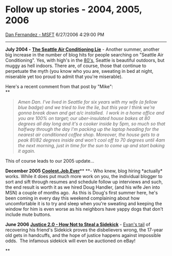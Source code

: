 <div id="page">

# Follow up stories - 2004, 2005, 2006

[Dan Fernandez -
MSFT](https://social.msdn.microsoft.com/profile/Dan%20Fernandez%20-%20MSFT)
6/27/2006 4:29:00 PM

-----

<div id="content">

**July 2004 -** [**The Seattle Air Conditioning
Lie**](http://blogs.msdn.com/danielfe/archive/2004/07/30/201459.aspx) -
Another summer, another big increase in the number of blog hits for
people searching on "Seattle Air Conditioning". Yes, with high's in the
[80's](http://www.weather.com/weather/tenday/USWA0395?from=search_10day),
Seattle is beautiful outdoors, but muggy as hell indoors. There are, of
course, those that continue to perpetuate the myth (you know who you
are, sweating in bed at night, miserable yet too proud to admit that
you're miserable).

Here's a recent comment from that post by "Mike":  
**

> *Amen Dan. I've lived in Seattle for six years with my wife (a fellow
> blue badge) and we tried to live the lie, but this year I think we're
> gonna break down and get a/c installed.  I work in a home office and
> you are 100% on target; our uber-insulated house bakes at 80 degrees
> all day long and it's a cooker inside by 5pm, so much so that halfway
> through the day I'm packing up the laptop heading for the nearest air
> conditioned coffee shop. Moreover, the house gets to a peak 81/82
> degrees inside and won't cool off to 70 degrees until 4am the next
> morning, just in time for the sun to come up and start baking it
> again.*

This of course leads to our 2005 update...

**December 2005**
[**Coolest.Job.Ever**](http://blogs.msdn.com/danielfe/archive/2005/12/16/504859.aspx)** **-
Who knew, blog hiring \*actually\* works. While it does put much more
work on you, the individual blogger to sort and sift through resumes and
schedule follow up interviews and such, the end result is worth it as we
hired Doug Handler, (and his wife Jen into MSN) a couple of months ago. 
As this is Doug's first summer here, he's been coming in every day this
weekend complaining about how uncomfortable it is to try and sleep when
you're sweating and keeping the window for him is even worse as his
neighbors have yappy dogs that don't include mute buttons. 

**June 2006** [**Justice 2.0 - How Not to Steal a
Sidekick**](http://blogs.msdn.com/danielfe/archive/2006/06/08/622365.aspx) -
[Evan's tail](http://www.evanwashere.com/StolenSidekick/) of recovering
his friend's Sidekick proves the disbelievers wrong, the 17-year old
gets in handcuffs, and the hope of justice happens against impossible
odds.  The infamous sidekick will even be auctioned on eBay\!

** 

</div>

</div>
